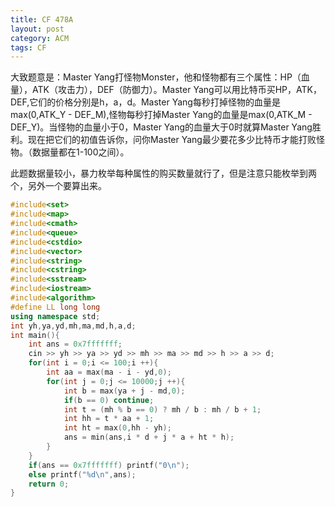 ```yaml
---
title: CF 478A
layout: post
category: ACM
tags: CF
---
```



大致题意是：Master Yang打怪物Monster，他和怪物都有三个属性：HP（血量），ATK（攻击力），DEF（防御力）。Master Yang可以用比特币买HP，ATK，DEF,它们的价格分别是h，a，d。Master Yang每秒打掉怪物的血量是max(0,ATK\_Y - DEF\_M),怪物每秒打掉Master Yang的血量是max(0,ATK\_M - DEF\_Y)。当怪物的血量小于0，Master Yang的血量大于0时就算Master Yang胜利。现在把它们的初值告诉你，问你Master Yang最少要花多少比特币才能打败怪物。（数据量都在1-100之间）。


此题数据量较小，暴力枚举每种属性的购买数量就行了，但是注意只能枚举到两个，另外一个要算出来。



```cpp
#include<set>
#include<map>
#include<cmath>
#include<queue>
#include<cstdio>
#include<vector>
#include<string>
#include<cstring>
#include<sstream>
#include<iostream>
#include<algorithm>
#define LL long long
using namespace std;
int yh,ya,yd,mh,ma,md,h,a,d;
int main(){
    int ans = 0x7fffffff;
    cin >> yh >> ya >> yd >> mh >> ma >> md >> h >> a >> d;
    for(int i = 0;i <= 100;i ++){
        int aa = max(ma - i - yd,0);
        for(int j = 0;j <= 10000;j ++){
            int b = max(ya + j - md,0);
            if(b == 0) continue;
            int t = (mh % b == 0) ? mh / b : mh / b + 1;
            int hh = t * aa + 1;
            int ht = max(0,hh - yh);
            ans = min(ans,i * d + j * a + ht * h);
        }
    }
    if(ans == 0x7fffffff) printf("0\n");
    else printf("%d\n",ans);
    return 0;
}
```
